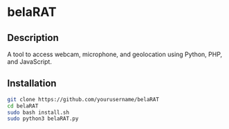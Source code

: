 # belaRAT

## Description
A tool to access webcam, microphone, and geolocation using Python, PHP, and JavaScript.

## Installation
```bash
git clone https://github.com/yourusername/belaRAT
cd belaRAT
sudo bash install.sh
sudo python3 belaRAT.py
